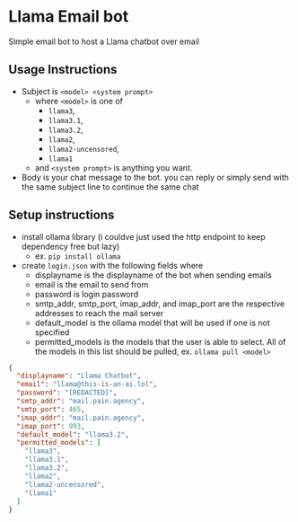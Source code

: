 # Llama Email bot

Simple email bot to host a Llama chatbot over email

## Usage Instructions

- Subject is `<model> <system prompt>`
    - where `<model>` is one of
        - `llama3`,
        - `llama3.1`,
        - `llama3.2`,
        - `llama2`,
        - `llama2-uncensored`,
        - `llama1`
    - and `<system prompt>` is anything you want.
- Body is your chat message to the bot. you can reply or simply send with the same subject line to continue the same
  chat

## Setup instructions

- install ollama library (i couldve just used the http endpoint to keep dependency free but lazy)
    - ex. `pip install ollama`
- create `login.json` with the following fields where
    - displayname is the displayname of the bot when sending emails
    - email is the email to send from
    - password is login password
    - smtp_addr, smtp_port, imap_addr, and imap_port are the respective addresses to reach the mail server
    - default_model is the ollama model that will be used if one is not specified
    - permitted_models is the models that the user is able to select. All of the models in this list should be pulled,
      ex. `ollama pull <model>`

```json
{
  "displayname": "Llama Chatbot",
  "email": "llama@this-is-an-ai.lol",
  "password": "[REDACTED]",
  "smtp_addr": "mail.pain.agency",
  "smtp_port": 465,
  "imap_addr": "mail.pain.agency",
  "imap_port": 993,
  "default_model": "llama3.2",
  "permitted_models": [
    "llama3",
    "llama3.1",
    "llama3.2",
    "llama2",
    "llama2-uncensored",
    "llama1"
  ]
}
```
